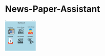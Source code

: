 # News-Paper-Assistant
<img src="https://github.com/Aarush2k1/News-Paper-Assistant/blob/master/dash.png?raw=true" width="100" height="100" />

